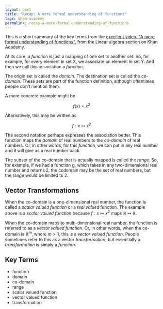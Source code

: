 ```yaml
---
layout: post
title: "Recap: A more formal understanding of functions"
tags: khan-academy
permalink: recap-a-more-formal-understanding-of-functions
---
```


This is a short summary of the key terms from the [excellent video, "A
more formal understanding of functions"](https://www.khanacademy.org/math/linear-algebra/matrix-transformations/linear-transformations/v/a-more-formal-understanding-of-functions), from the Linear algebra
section on Khan Academy.

At its core, a *function* is just a mapping of one set to another set.
So, for example, for every element in set X, we associate an element
in set Y. And then we call this association a *function*.

The origin set is called the *domain*. The destination set is called
the *co-domain*. These sets are part of the function definition,
although oftentimes people don’t mention them.

A more concrete example might be 

$$
f(x) = x^2
$$

Alternatively, this may be written as 

$$
f: x \mapsto x^2
$$

The second notation perhaps expresses the association better. This
function maps the *domain* of real numbers to the *co-domain* of real
numbers. Or, in other words, for this *function*, we can put in any
real number and it will give us a real number back.

The subset of the co-domain that is actually mapped is called the
*range*. So, for example, if we had a function g, which takes in any
two-dimensional real number and returns 2, the codomain may be the set
of real numbers, but the range would be limited to 2.

## Vector Transformations

When the co-domain is a one-dimensional real number, the function is
called a *scalar valued function* or a *real valued* function. The
example above is a *scalar valued function* because $f: x \mapsto x^2$
maps $\mathbb{R} \mapsto \mathbb{R}$.

When the co-domain maps to multi-dimensional real number, the function
is referred to as a *vector valued function*. Or, in other words, when
the co-domain is $\mathbb{R}^m$, where $m > 1$, this is a *vector
valued function*. People sometimes refer to this as a vector
*transformation*, but essentially a *transformation* is simply a
*function*.


## Key Terms

* function
* domain
* co-domain
* range
* scalar valued function
* vector valued function
* transformation

